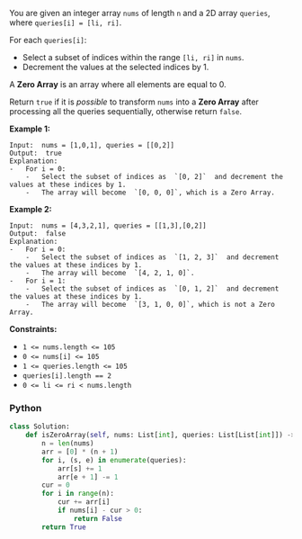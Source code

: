 You are given an integer array  `nums`  of length  `n`  and a 2D array  `queries`, where  `queries[i] = [li, ri]`.

For each  `queries[i]`:

- Select a subset of indices within the range  `[li, ri]`  in  `nums`.
- Decrement the values at the selected indices by 1.

A  **Zero Array**  is an array where all elements are equal to 0.

Return  `true`  if it is  _possible_  to transform  `nums`  into a  **Zero Array** after processing all the queries
sequentially, otherwise return  `false`.

**Example 1:**

```
Input:  nums = [1,0,1], queries = [[0,2]]
Output:  true
Explanation:
-   For i = 0:
    -   Select the subset of indices as  `[0, 2]`  and decrement the values at these indices by 1.
    -   The array will become  `[0, 0, 0]`, which is a Zero Array.
```

**Example 2:**

```
Input:  nums = [4,3,2,1], queries = [[1,3],[0,2]]
Output:  false
Explanation:
-   For i = 0:
    -   Select the subset of indices as  `[1, 2, 3]`  and decrement the values at these indices by 1.
    -   The array will become  `[4, 2, 1, 0]`.
-   For i = 1:
    -   Select the subset of indices as  `[0, 1, 2]`  and decrement the values at these indices by 1.
    -   The array will become  `[3, 1, 0, 0]`, which is not a Zero Array.
```

**Constraints:**

- `1 <= nums.length <= 105`
- `0 <= nums[i] <= 105`
- `1 <= queries.length <= 105`
- `queries[i].length == 2`
- `0 <= li <= ri < nums.length`

### Python

```py
class Solution:
    def isZeroArray(self, nums: List[int], queries: List[List[int]]) -> bool:
        n = len(nums)
        arr = [0] * (n + 1)
        for i, (s, e) in enumerate(queries):
            arr[s] += 1
            arr[e + 1] -= 1
        cur = 0
        for i in range(n):
            cur += arr[i]
            if nums[i] - cur > 0:
                return False
        return True
```